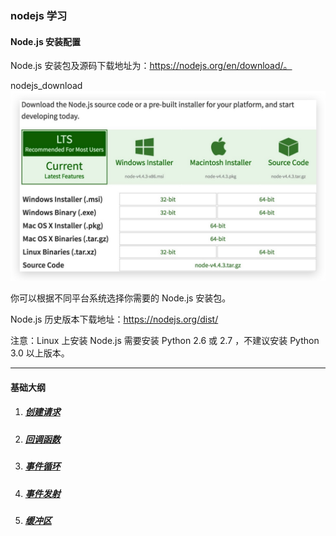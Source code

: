 ### nodejs 学习

#### Node.js 安装配置

Node.js 安装包及源码下载地址为：https://nodejs.org/en/download/。

nodejs_download
![nodejs官网下载](/src/image/nodejs-download.jpg)

你可以根据不同平台系统选择你需要的 Node.js 安装包。

Node.js 历史版本下载地址：https://nodejs.org/dist/

注意：Linux 上安装 Node.js 需要安装 Python 2.6 或 2.7 ，不建议安装 Python 3.0 以上版本。

---
#### 基础大纲
1. ##### [创建请求](/src/lesson00.server-test/require.md)

1. ##### [回调函数](/src/lesson01.callback-test/callback.md)

1. ##### [事件循环](/src/lesson02.eventloop-test/eventloop.md)

1. ##### [事件发射](/src/lesson03.eventEmitter-test/eventEmitter.md)

1. ##### [缓冲区]('/src/lesson04.buffer-test/buffer.md)
